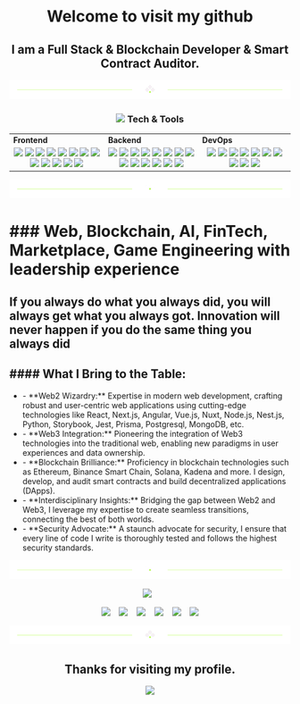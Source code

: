 <h1 align="center">
    Welcome to visit my github
  </h1>
  <h2 align="center">
    I am a Full Stack & Blockchain Developer & Smart Contract Auditor.
  </h2>
  <div align="center">
    <img src="https://github.com/mymiracle0118/mymiracle0118/blob/main/divider1.png" alt="divider"/>
  </div> 
  <h3 align="center"><img src="https://github.com/naruhitokaide/naruhitokaide/blob/main/code.gif" height="20"/> Tech & Tools</h3>
  
  <div align="center" style="witdh:100%"> 
    <table>
      <tr>
        <td valign="center" width="100px"><b>Frontend<b></td>
        <td valign="center" width="100px"><b>Backend<b></td>
        <td valign="center" width="100px"><b>DevOps<b></td>
      </tr>
      <tr>
        <td valign="center" align="center" width="300px">
          <img src="https://img.shields.io/badge/Angular-blue" /> 
          <img src="https://img.shields.io/badge/Flutter-blue" /> 
          <img src="https://img.shields.io/badge/HTML-blue" /> 
          <img src="https://img.shields.io/badge/React-blue" /> 
          <img src="https://img.shields.io/badge/CSS-blue" />
          <img src="https://img.shields.io/badge/JavaScript-blue" /> 
          <img src="https://img.shields.io/badge/TypeScript-blue" />
          <img src="https://img.shields.io/badge/Vue-blue" /> 
          <img src="https://img.shields.io/badge/Bootstrap-blue" /> 
          <img src="https://img.shields.io/badge/Tailwind-blue" /> 
          <img src="https://img.shields.io/badge/Next-blue" /> 
          <img src="https://img.shields.io/badge/Nuxt-blue" /> 
          <img src="https://img.shields.io/badge/Chart.js-blue" />
        </td>      
        <td valign="center" align="center" width="300px">
          <img src="https://img.shields.io/badge/Django-blue" /> 
          <img src="https://img.shields.io/badge/Python-blue" /> 
          <img src="https://img.shields.io/badge/Selenium-blue" />        
          <img src="https://img.shields.io/badge/Ruby-blue" /> 
          <img src="https://img.shields.io/badge/Rails-blue" /> 
          <img src="https://img.shields.io/badge/BeautifulSoup-blue" /> 
          <img src="https://img.shields.io/badge/Pandas-blue" /> 
          <img src="https://img.shields.io/badge/Numpy-blue" /> 
          <img src="https://img.shields.io/badge/Flask-blue" /> 
          <img src="https://img.shields.io/badge/PHP-blue" /> 
          <img src="https://img.shields.io/badge/Laravel-blue" /> 
          <img src="https://img.shields.io/badge/Node.js-blue" /> 
          <img src="https://img.shields.io/badge/Express-blue" /> 
          <img src="https://img.shields.io/badge/Nest.js-blue" /> 
        </td>
        <td valign="center" align="center" width="300px">
          <img src="https://img.shields.io/badge/AWS-blue" /> 
          <img src="https://img.shields.io/badge/CI/CD-blue" /> 
          <img src="https://img.shields.io/badge/Docker-blue" /> 
          <img src="https://img.shields.io/badge/TDD-blue" /> 
          <img src="https://img.shields.io/badge/Jira-blue" /> 
          <img src="https://img.shields.io/badge/Tezos-blue" /> 
          <img src="https://img.shields.io/badge/MySQL-blue" /> 
          <img src="https://img.shields.io/badge/NoSQL-blue" /> 
          <img src="https://img.shields.io/badge/MongoDB-blue" /> 
          <img src="https://img.shields.io/badge/PostgreSQL-blue" /> 
        </td>
      </tr>
    </table>
    
   <!-- <table>
      <tr>
        <td valign="center" width="100px"><b>Blockchain<b></td>
        <td valign="center" width="100px"><b>Audit<b></td>
      </tr>
      <tr>
        <td valign="center" align="center" width="300px">
          <img src="https://img.shields.io/badge/Web3.js-blue" /> 
          <img src="https://img.shields.io/badge/Solidity-blue" /> 
          <img src="https://img.shields.io/badge/Polkadot-blue" /> 
          <img src="https://img.shields.io/badge/Solana-blue" /> 
          <img src="https://img.shields.io/badge/Golang-blue" /> 
          <img src="https://img.shields.io/badge/Rust-blue" /> 
          <img src="https://img.shields.io/badge/Smart Contract-blue" /> 
          <img src="https://img.shields.io/badge/Bitcoin-blue" />
        </td>
       <td valign="center" align="center" width="300px">
         <img src="https://img.shields.io/badge/Code4rena-blue" /> 
         <img src="https://img.shields.io/badge/Sherlock-blue" /> 
         <img src="https://img.shields.io/badge/Hats-blue" /> 
         <img src="https://img.shields.io/badge/Cantina-blue" />
        </td>
      </tr>
    </table> -->
  </div>
  
  <div align="center">
    <img src="https://github.com/mymiracle0118/mymiracle0118/blob/main/divider2.png" alt="divider"/>
  </div>
  
  <!-- <div align="center">
    <img src="https://quotes-github-readme.vercel.app/api?type=horizontal&theme=dracula" alt="Readme Quotes"/>
  </div>
   -->
  <div>
      <h1>### Web, Blockchain, AI, FinTech, Marketplace, Game Engineering with leadership experience</h1>
      <h2>If you always do what you always did, you will always get what you always got. Innovation will never happen if you do the same thing you always did</h2>
      <h2>#### What I Bring to the Table:</h2>
      <ul>
        <li>- **Web2 Wizardry:** Expertise in modern web development, crafting robust and user-centric web applications using cutting-edge technologies like React, Next.js, Angular, Vue.js, Nuxt, Node.js, Nest.js, Python, Storybook, Jest, Prisma, Postgresql, MongoDB, etc.</li>
        <li>- **Web3 Integration:** Pioneering the integration of Web3 technologies into the traditional web, enabling new paradigms in user experiences and data ownership.</li>
        <li>- **Blockchain Brilliance:** Proficiency in blockchain technologies such as Ethereum, Binance Smart Chain, Solana, Kadena and more. I design, develop, and audit smart contracts and build decentralized applications (DApps).</li>
        <li>- **Interdisciplinary Insights:** Bridging the gap between Web2 and Web3, I leverage my expertise to create seamless transitions, connecting the best of both worlds.</li>
        <li>- **Security Advocate:** A staunch advocate for security, I ensure that every line of code I write is thoroughly tested and follows the highest security standards.</li>
      </ul>
  </div>
   
  <div align="center">
    <img src="https://github.com/mymiracle0118/mymiracle0118/blob/main/divider2.png" alt="divider"/>
  </div>
  
  <p align="center">
    <img height = "150px" style="margin-right: 10px;" src = "https://github-readme-streak-stats.herokuapp.com?user=mymiracle0118&theme=tokyonight&hide_border=true&include_all_commits=true&line_height=27">
  </p>
  
  <!-- <p align="center">
    <img height = "150px" style="margin-left: 10px;" src = "https://github-readme-stats.vercel.app/api/top-langs/?username=mymiracle0118&theme=tokyonight&hide_border=false&include_all_commits=true&count_private=true&layout=compact">
  </p> -->
  
  <!-- <div style="display: flex; justify-content: center;">
    <span>
      <img height = "150px" style="margin-right: 10px;" src = "https://github-readme-streak-stats.herokuapp.com?user=mymiracle0118&theme=tokyonight&hide_border=true&include_all_commits=true&line_height=27">
    </span>
  
    <span>
      <img height = "150px" style="margin-left: 10px;" src = "https://github-readme-stats.vercel.app/api/top-langs/?username=mymiracle0118&theme=dark&hide_border=false&include_all_commits=true&count_private=true&layout=compact">
    </span>
  </div> -->
  
  <p align="center">
    <a href="https://www.linkedin.com/in/iwakihiroto/" target="_blank" rel="noopener noreferrer"><img src="https://img.icons8.com/fluency/2x/linkedin.png"  width="50" /></a>
    &nbsp;&nbsp;
    <a href="mailto:noahsflood908@gmail.com" target="_blank" rel="noopener noreferrer"><img src="https://img.icons8.com/fluency/2x/gmail-new.png"  width="50" /></a>
    &nbsp;&nbsp;
    <a href="https://join.skype.com/invite/L3RRDf51v6I9" target="_blank" rel="noopener noreferrer"><img src="https://img.icons8.com/color/2x/skype.png"  width="50" /></a>
    &nbsp;&nbsp;
    <a href="https://t.me/iwakihiroto" target="_blank" rel="noopener noreferrer"><img src="https://img.icons8.com/color/2x/telegram-app.png"  width="50" /></a>
    &nbsp;&nbsp;
    <a href="https://discordapp.com/users/356900842927947776" target="_blank" rel="noopener noreferrer"><img src="https://img.icons8.com/3d-fluency/94/discord-logo.png"  width="50" /></a>
    &nbsp;&nbsp;
    <a href="https://www.iwakihiroto.info/" target="_blank" rel="noopener noreferrer"><img src="https://img.icons8.com/nolan/2x/link.png"  width="50" /></a>
  </p>
  
  <div align="center">
    <img src="https://github.com/mymiracle0118/mymiracle0118/blob/main/divider1.png" alt="divider"/>
  </div>
  
  <h2 align="center"> Thanks for visiting my profile. </h2>
  <p align="center">
    <img src="https://capsule-render.vercel.app/api?type=waving&color=gradient&height=65&section=footer"/>
  </p>
  
